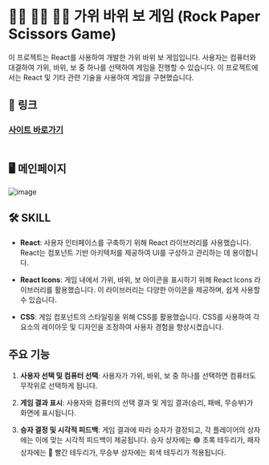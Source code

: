 # ✊🏻 ✌🏻 ✋🏻 가위 바위 보 게임 (Rock Paper Scissors Game)

이 프로젝트는 React를 사용하여 개발한 가위 바위 보 게임입니다. 사용자는 컴퓨터와 대결하여 가위, 바위, 보 중 하나를 선택하여 게임을 진행할 수 있습니다. 이 프로젝트에서는 React 및 기타 관련 기술을 사용하여 게임을 구현했습니다.
## 🚀 링크
### [사이트 바로가기](https://goseongho.github.io/rock-scissor-paper/) <br><br>
## 🖥 메인페이지
![image](https://github.com/goseongho/rock-scissor-paper/assets/152961741/eb916043-f72a-43e2-9ae4-516f0d35b091)

## 🛠 SKILL
- **React**: 사용자 인터페이스를 구축하기 위해 React 라이브러리를 사용했습니다. React는 컴포넌트 기반 아키텍처를 제공하여 UI를 구성하고 관리하는 데 용이합니다.

- **React Icons**: 게임 내에서 가위, 바위, 보 아이콘을 표시하기 위해 React Icons 라이브러리를 활용했습니다. 이 라이브러리는 다양한 아이콘을 제공하며, 쉽게 사용할 수 있습니다.

- **CSS**: 게임 컴포넌트의 스타일링을 위해 CSS를 활용했습니다. CSS를 사용하여 각 요소의 레이아웃 및 디자인을 조정하여 사용자 경험을 향상시켰습니다.

## 주요 기능

1. **사용자 선택 및 컴퓨터 선택**: 사용자가 가위, 바위, 보 중 하나를 선택하면 컴퓨터도 무작위로 선택하게 됩니다.

2. **게임 결과 표시**: 사용자와 컴퓨터의 선택 결과 및 게임 결과(승리, 패배, 무승부)가 화면에 표시됩니다.

3. **승자 결정 및 시각적 피드백**: 게임 결과에 따라 승자가 결정되고, 각 플레이어의 상자에는 이에 맞는 시각적 피드백이 제공됩니다. 승자 상자에는 🟢 초록 테두리가, 패자 상자에는 🔴 빨간 테두리가, 무승부 상자에는 회색 테두리가 적용됩니다.
